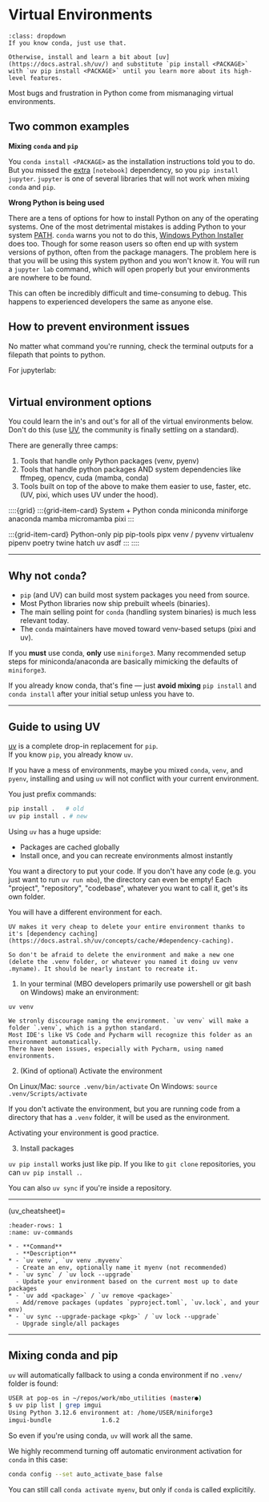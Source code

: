 # Virtual Environments

```{admonition} TLDR
:class: dropdown
If you know conda, just use that.

Otherwise, install and learn a bit about [uv](https://docs.astral.sh/uv/) and substitute `pip install <PACKAGE>` with `uv pip install <PACKAGE>` until you learn more about its high-level features.
```

Most bugs and frustration in Python come from mismanaging virtual environments.

## Two common examples

**Mixing `conda` and `pip`**

You `conda install <PACKAGE>` as the installation instructions told you to do.
But you missed the [extra](https://packaging.python.org/en/latest/specifications/dependency-specifiers/#extras) `[notebook]` dependency, so you `pip install jupyter`.
`jupyter` is one of several libraries that will not work when mixing `conda` and `pip`.

**Wrong Python is being used**

There are a tens of options for how to install Python on any of the operating systems.
One of the most detrimental mistakes is adding Python to your system
[PATH](https://superuser.com/questions/284342/what-are-path-and-other-environment-variables-and-how-can-i-set-or-use-them).
`conda` warns you not to do this, [Windows Python Installer](https://docs.python.org/3/_images/win_installer.png) does too.
Though for some reason users so often end up with system versions of python, often from the package managers.
The problem here is that you will be using this system python and you won't know it.
You will run a `jupyter lab` command, which will open properly but your environments are nowhere to be found.

This can often be incredibly difficult and time-consuming to debug. This happens to experienced developers the same as anyone else.

## How to prevent environment issues

No matter what command you're running, check the terminal outputs for a filepath that points to python.

For jupyterlab:

```{figure} ./_images/venv_jlab.png
```

## Virtual environment options

You could learn the in's and out's for all of the virtual environments below.
Don't do this (use [UV](https://docs.astral.sh/uv/getting-started/), the community is finally settling on a standard).

There are generally three camps:

1. Tools that handle only Python packages (venv, pyenv)
2. Tools that handle python packages AND system dependencies like ffmpeg, opencv, cuda (mamba, conda)
3. Tools built on top of the above to make them easier to use, faster, etc. (UV, pixi, which uses UV under the hood).

::::{grid}
:::{grid-item-card} System + Python
 conda
 miniconda
 miniforge
 anaconda
 mamba
 micromamba
 pixi
:::

:::{grid-item-card} Python-only
 pip
 pip-tools
 pipx
 venv / pyvenv
 virtualenv
 pipenv
 poetry
 twine
 hatch
 uv
 asdf
:::
::::

---

## Why not `conda`?

- `pip` (and UV) can build most system packages you need from source.
- Most Python libraries now ship prebuilt wheels (binaries).
- The main selling point for `conda` (handling system binaries) is much less relevant today.
- The `conda` maintainers have moved toward venv-based setups (pixi and uv).

If you **must** use conda, **only** use `miniforge3`.
Many recommended setup steps for miniconda/anaconda are basically mimicking the defaults of `miniforge3`.

If you already know conda, that's fine — just **avoid mixing** `pip install` and `conda install` after your initial setup unless you have to.

---

## Guide to using UV

[uv](https://docs.astral.sh/uv/) is a complete drop-in replacement for `pip`.  
If you know `pip`, you already know `uv`.

If you have a mess of environments, maybe you mixed `conda`, `venv`, and `pyenv`, installing and using `uv` will 
not conflict with your current environment.

You just prefix commands:

```bash
pip install .   # old
uv pip install . # new
```

Using `uv` has a huge upside:

- Packages are cached globally
- Install once, and you can recreate environments almost instantly

You want a directory to put your code. If you don't have any code (e.g. you just want to run `uv run mbo`), the directory can even be empty!
Each "project", "repository", "codebase", whatever you want to call it, get's its own folder.

You will have a different environment for each.

``` {tip}
UV makes it very cheap to delete your entire environment thanks to it's [dependency caching](https://docs.astral.sh/uv/concepts/cache/#dependency-caching).

So don't be afraid to delete the environment and make a new one (delete the .venv folder, or whatever you named it doing uv venv .myname). It should be nearly instant to recreate it.
```

1) In your terminal (MBO developers primarily use powershell or git bash on Windows) make an environment:

`uv venv`

```{warning} 
We stronly discourage naming the environment. `uv venv` will make a folder `.venv`, which is a python standard.
Most IDE's like VS Code and Pycharm will recognize this folder as an environment automatically.
There have been issues, especially with Pycharm, using named environments.
```

2) (Kind of optional) Activate the environment

On Linux/Mac:
`source .venv/bin/activate`
On Windows:
`source .venv/Scripts/activate`

If you don't activate the environment, but you are running code from a directory that has a `.venv` folder, it will be used as the environment.

Activating your environment is good practice. 

3) Install packages

`uv pip install` works just like pip. If you like to `git clone` repositories, you can `uv pip install .`.

You can also `uv sync` if you're inside a repository.

---

(uv_cheatsheet)=
```{list-table} Most helpful UV Commands
:header-rows: 1
:name: uv-commands

* - **Command**
  - **Description**
* - `uv venv`, `uv venv .myvenv`
  - Create an env, optionally name it myenv (not recommended)
* - `uv sync` / `uv lock --upgrade`
  - Update your environment based on the current most up to date packages
* - `uv add <package>` / `uv remove <package>`
  - Add/remove packages (updates `pyproject.toml`, `uv.lock`, and your env)
* - `uv sync --upgrade-package <pkg>` / `uv lock --upgrade`
  - Upgrade single/all packages
```

---

## Mixing conda and pip

`uv` will automatically fallback to using a conda environment if no `.venv/` folder is found:

```bash
USER at pop-os in ~/repos/work/mbo_utilities (master●)
$ uv pip list | grep imgui
Using Python 3.12.6 environment at: /home/USER/miniforge3
imgui-bundle              1.6.2
```

So even if you're using conda, `uv` will work all the same.

We highly recommend turning off automatic environment activation for `conda` in this case:

``` bash
conda config --set auto_activate_base false
```

You can still call `conda activate myenv`, but only if `conda` is called explicitily.
